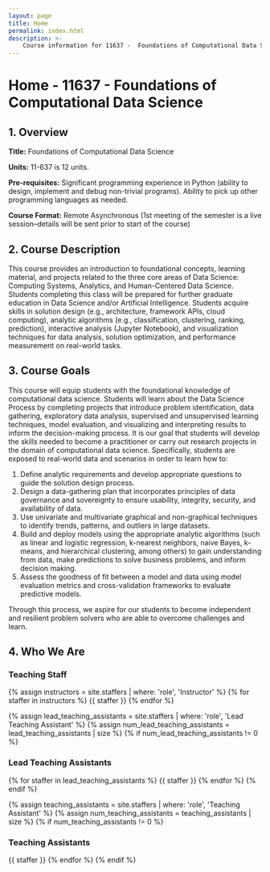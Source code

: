 ```yaml
---
layout: page
title: Home
permalink: index.html
description: >-
    Course information for 11637 -  Foundations of Computational Data Science.
---
```


# Home - 11637 - Foundations of Computational Data Science

## 1. Overview

**Title:** Foundations of Computational Data Science

**Units:** 11-637 is 12 units.

**Pre-requisites:** Significant programming experience in Python (ability to design, implement and debug non-trivial programs). Ability to pick up other programming languages as needed.

**Course Format:** Remote Asynchronous (1st meeting of the semester is a live session–details will be sent prior to start of the course)

## 2. Course Description
This course provides an introduction to foundational concepts, learning material, and projects related to the three core areas of Data Science: Computing Systems, Analytics, and Human-Centered Data Science. Students completing this class will be prepared for further graduate education in Data Science and/or Artificial Intelligence. Students acquire skills in solution design (e.g., architecture, framework APIs, cloud computing), analytic algorithms (e.g., classification, clustering, ranking, prediction), interactive analysis (Jupyter Notebook), and visualization techniques for data analysis, solution optimization, and performance measurement on real-world tasks.

## 3. Course Goals 
This course will equip students with the foundational knowledge of computational data science. Students will learn about the Data Science Process by completing projects that introduce problem identification, data gathering, exploratory data analysis, supervised and unsupervised learning techniques, model evaluation, and visualizing and interpreting results to inform the decision-making process. It is our goal that students will develop the skills needed to become a practitioner or carry out research projects in the domain of computational data science. Specifically, students are exposed to real-world data and scenarios in order to learn how to:
1. Define analytic requirements and develop appropriate questions to guide the solution design process. 
2. Design a data-gathering plan that incorporates principles of data governance and sovereignty to ensure usability, integrity, security, and availability of data. 
3. Use univariate and multivariate graphical and non-graphical techniques to identify trends, patterns, and outliers in large datasets.
4. Build and deploy models using the appropriate analytic algorithms (such as linear and logistic regression, k-nearest neighbors, naive Bayes, k-means, and hierarchical clustering, among others) to gain understanding from data, make predictions to solve business problems, and inform decision making.
5. Assess the goodness of fit between a model and data using model evaluation metrics and cross-validation frameworks to evaluate predictive models.

Through this process, we aspire for our students to become independent and resilient problem solvers who are able to overcome challenges and learn.

## 4. Who We Are

### Teaching Staff
{% assign instructors = site.staffers | where: 'role', 'Instructor' %}
{% for staffer in instructors %}
{{ staffer }}
{% endfor %}

{% assign lead_teaching_assistants = site.staffers | where: 'role', 'Lead Teaching Assistant' %}
{% assign num_lead_teaching_assistants = lead_teaching_assistants | size %}
{% if num_lead_teaching_assistants != 0 %}
### Lead Teaching Assistants
{% for staffer in lead_teaching_assistants %}
{{ staffer }}
{% endfor %}
{% endif %}

{% assign teaching_assistants = site.staffers | where: 'role', 'Teaching Assistant' %}
{% assign num_teaching_assistants = teaching_assistants | size %}
{% if num_teaching_assistants != 0 %}
### Teaching Assistants
{{ staffer }}
{% endfor %}
{% endif %}
